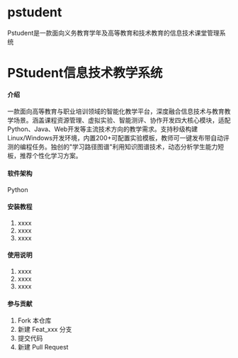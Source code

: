 # pstudent
Pstudent是一款面向义务教育学年及高等教育和技术教育的信息技术课堂管理系统
# PStudent信息技术教学系统

#### 介绍
一款面向高等教育与职业培训领域的智能化教学平台，深度融合信息技术与教育教学场景。涵盖课程资源管理、虚拟实验、智能测评、协作开发四大核心模块，适配Python、Java、Web开发等主流技术方向的教学需求。支持秒级构建Linux/Windows开发环境，内置200+可配置实验模板，教师可一键发布带自动评测的编程任务。独创的"学习路径图谱"利用知识图谱技术，动态分析学生能力短板，推荐个性化学习方案。

#### 软件架构
Python


#### 安装教程

1.  xxxx
2.  xxxx
3.  xxxx

#### 使用说明

1.  xxxx
2.  xxxx
3.  xxxx

#### 参与贡献

1.  Fork 本仓库
2.  新建 Feat_xxx 分支
3.  提交代码
4.  新建 Pull Request
